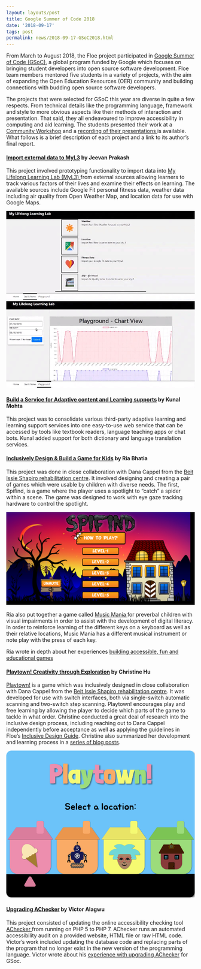 ```yaml
---
layout: layouts/post
title: Google Summer of Code 2018
date: '2018-09-17'
tags: post
permalink: news/2018-09-17-GSoC2018.html
---
```

<p>
From March to August 2018, the Floe project participated in
<a href="https://summerofcode.withgoogle.com/organizations/6584170814373888/#projects">
Google Summer of Code (GSoC)</a>,
a global program funded by Google which focuses on bringing student developers into open source
software development. Floe team members mentored five students in a variety of projects, with the
aim of expanding the Open Education Resources (OER) community and building connections with budding
open source software developers.
</p><p>
The projects that were selected for GSoC this year are diverse in quite a few respects. From
technical details like the programming language, framework and style to more obvious aspects like
their methods of interaction and presentation. That said, they all endeavoured to improve
accessibility in computing and aid learning. The students presented their work at a
<a href="https://wiki.fluidproject.org/display/fluid/Community+workshops"> Community Workshop</a>
and a
<a href="https://idrc.cachefly.net/wiki.fluidproject.org/videos/IDRC_CommunityWorkshop_GoogleSummer
OfCode_StudentPresentations_2018-08-15.mp4">recording of their presentations </a>
is available. What follows is a brief description of each project and a link to its author’s final report.
</p>
<h4><a href="https://summerofcode.withgoogle.com/archive/2018/projects/5924252133883904/">Import
 external data to MyL3</a> by Jeevan Prakash</h4>
<p>
This project involved prototyping functionality to import data into
<a href="https://wiki.fluidproject.org/x/CQHBAg">My Lifelong Learning Lab (MyL3) </a>
from external sources allowing learners to track various factors of their lives and examine their
effects on learning. The available sources include Google Fit personal fitness data, weather data
including air quality from Open Weather Map, and location data for use with Google Maps.
</p>
<img src="images/myl3-gsoc-quicknotes.jpg" alt="MyL3 Quick Note icons for Weather, Location,
 Fitness Data and Air Quality"/>
<img src="images/myl3-gsoc-playground.jpg" alt="MyL3 Playground line graph chart of various
 factors being tracked over time"/>
<h4><a href="https://summerofcode.withgoogle.com/archive/2018/projects/4917819695169536/">
Build a Service for Adaptive content and Learning supports</a> by Kunal Mohta</h4>
<p>
This project was to consolidate various third-party adaptive learning and learning support services
into one easy-to-use web service that can be accessed by tools like textbook readers, language
teaching apps or chat bots. Kunal added support for both dictionary and language translation services.
</p>
<h4><a href="https://summerofcode.withgoogle.com/archive/2018/projects/4632759091855360/">Inclusively
 Design & Build a Game for Kids</a> by Ria Bhatia</h4>
<p>
This project was done in close collaboration with Dana Cappel from the
<a href="https://en.beitissie.org.il">Beit Issie Shapiro rehabilitation centre</a>.
It involved designing and creating a pair of games which were usable by children with diverse needs.
The first, Spifind, is a game where the player uses a spotlight to “catch” a spider within a scene.
The game was designed to work with eye gaze tracking hardware to control the spotlight.
</p>
<img src="images/Spifind.png" alt="Spifind Video Game Splash Screen"/>
<p>
Ria also put together a game called
<a href="https://build.fluidproject.org/lab/music-mania/">Music Mania </a>
for preverbal children with visual impairments in order to assist with the development of digital
literacy. In order to reinforce learning of the different keys on a keyboard as well as their
relative locations, Music Mania has a different musical instrument or note play with the press of
each key.
</p> <p>
Ria wrote in depth about her experiences
<a href="https://snow.idrc.ocadu.ca/articles/gsoc/"> building accessible, fun and educational games </a>
</p>
<h4><a href="https://summerofcode.withgoogle.com/archive/2018/projects/5783910386499584/">Playtown!
 Creativity through Exploration</a> by Christine Hu</h4>
<p>
<a href="https://build.fluidproject.org/lab/playtown/">Playtown!</a> is a game which was inclusively
designed in close collaboration with Dana Cappel from the
<a href="https://en.beitissie.org.il">Beit Issie Shapiro rehabilitation centre</a>.
It was developed for use with switch interfaces, both via single-switch automatic scanning and
two-switch step scanning. Playtown! encourages play and free learning by allowing the player to
decide which parts of the game to tackle in what order. Christine conducted a great deal of research
into the inclusive design process, including reaching out to Dana Cappel independently before
acceptance as well as applying the guidelines in Floe’s
<a href="https://guide.inclusivedesign.ca/index.html">Inclusive Design Guide</a>. Christine also
summarized her development and learning process in a
<a href="http://blog.christinehu.org/">series of blog posts</a>.
</p>
<img src="images/Playtown.jpg" alt="Playtown Video Game Menue Screen"/>
<h4><a href="https://summerofcode.withgoogle.com/archive/2018/projects/6021790975393792/">Upgrading
 AChecker</a> by Victor Alagwu</h4>
<p>
This project consisted of updating the online accessibility checking tool
<a href="https://achecker.ca/checker/index.php">AChecker </a> from running on
PHP 5 to PHP 7. AChecker runs an automated accessibility audit on a provided website, HTML file or
raw HTML code. Victor’s work included updating the database code and replacing parts of the program
that no longer exist in the new version of the programming language.
Victor wrote about his <a href="https://medium.com/@Victoralagwu/the-journey-as-a-gsocer-upgrading-
achecker-week-1-15ed9f1b2fb0">experience with upgrading AChecker</a> for GSoc.
</p>
